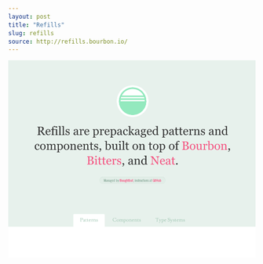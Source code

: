 ```yaml
---
layout: post
title: "Refills"
slug: refills
source: http://refills.bourbon.io/
---
```


<img src="/screenshots/refills.png">
